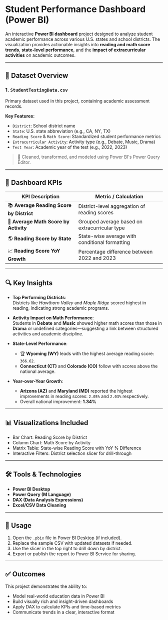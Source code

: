 # Student Performance Dashboard (Power BI)

An interactive **Power BI dashboard** project designed to analyze student academic performance across various U.S. states and school districts. The visualization provides actionable insights into **reading and math score trends**, **state-level performance**, and the **impact of extracurricular activities** on academic outcomes.

---

## 📁 Dataset Overview

### 1. `StudentTestingData.csv`
Primary dataset used in this project, containing academic assessment records.

**Key Features:**
- `District`: School district name
- `State`: U.S. state abbreviation (e.g., CA, NY, TX)
- `Reading Score` & `Math Score`: Standardized student performance metrics
- `Extracurricular Activity`: Activity type (e.g., Debate, Music, Drama)
- `Test Year`: Academic year of the test (e.g., 2022, 2023)

> 🔹 Cleaned, transformed, and modeled using Power BI's Power Query Editor.

---

## 📌 Dashboard KPIs

| KPI Description                                    | Metric / Calculation                                |
|----------------------------------------------------|-----------------------------------------------------|
| 📚 **Average Reading Score by District**           | District-level aggregation of reading scores        |
| 📐 **Average Math Score by Activity**              | Grouped average based on extracurricular type       |
| 🌎 **Reading Score by State**                      | State-wise average with conditional formatting      |
| 📈 **Reading Score YoY Growth**                    | Percentage difference between 2022 and 2023         |

---

## 🔍 Key Insights

- **Top Performing Districts**:  
  Districts like *Hawthorn Valley* and *Maple Ridge* scored highest in reading, indicating strong academic programs.

- **Activity Impact on Math Performance**:  
  Students in **Debate** and **Music** showed higher math scores than those in **Drama** or undefined categories—suggesting a link between structured activities and academic discipline.

- **State-Level Performance**:  
  - 🏆 **Wyoming (WY)** leads with the highest average reading score: `366.62`.
  - **Connecticut (CT)** and **Colorado (CO)** follow with scores above the national average.

- **Year-over-Year Growth**:  
  - **Arizona (AZ)** and **Maryland (MD)** reported the highest improvements in reading scores: `2.05%` and `2.03%` respectively.
  - Overall national improvement: **1.34%**

---

## 📊 Visualizations Included

- Bar Chart: Reading Score by District
- Column Chart: Math Score by Activity
- Matrix Table: State-wise Reading Score with YoY % Difference
- Interactive Filters: District selection slicer for drill-through

---

## 🛠️ Tools & Technologies

- **Power BI Desktop**
- **Power Query (M Language)**
- **DAX (Data Analysis Expressions)**
- **Excel/CSV Data Cleaning**

---

## 📌 Usage

1. Open the `.pbix` file in Power BI Desktop (if included).
2. Replace the sample CSV with updated datasets if needed.
3. Use the slicer in the top right to drill down by district.
4. Export or publish the report to Power BI Service for sharing.

---

## ✅ Outcomes

This project demonstrates the ability to:
- Model real-world education data in Power BI
- Build visually rich and insight-driven dashboards
- Apply DAX to calculate KPIs and time-based metrics
- Communicate trends in a clear, interactive format
